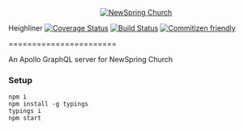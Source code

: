 <p align="center" >
  <a href="http://newspring.cc">
    <img src="https://s3.amazonaws.com/ns.images/newspring/icons/newspring-church-logo-black.png" alt="NewSpring Church" title="NewSpring Church" />
  </a>
</p>

Heighliner
[![Coverage Status](https://coveralls.io/repos/github/NewSpring/Heighliner/badge.svg?branch=apollo)](https://coveralls.io/github/NewSpring/Heighliner?branch=apollo) [![Build Status](https://travis-ci.org/NewSpring/Heighliner.svg?branch=apollo)](https://travis-ci.org/NewSpring/Heighliner) [![Commitizen friendly](https://img.shields.io/badge/commitizen-friendly-brightgreen.svg)](http://commitizen.github.io/cz-cli/)

=======================

An Apollo GraphQL server for NewSpring Church

### Setup

```
npm i
npm install -g typings
typings i
npm start
```
